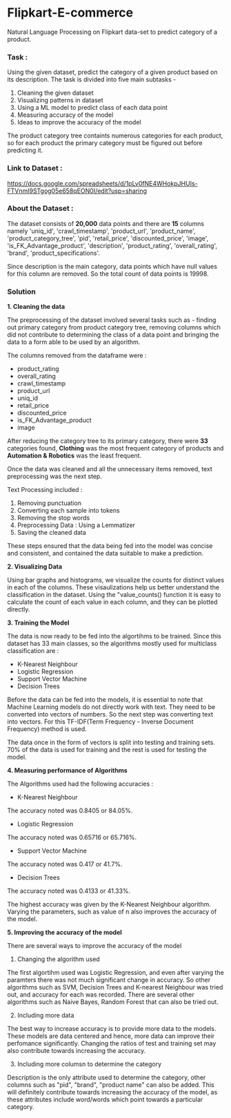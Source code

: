 # Flipkart-E-commerce
Natural Language Processing on Flipkart data-set to predict category of a product.

### Task :
Using the given dataset, predict the category of a given product based on its description. The task is divided into five main subtasks - 
1. Cleaning the given dataset
2. Visualizing patterns in dataset
3. Using a ML model to predict class of each data point
4. Measuring accuracy of the model
5. Ideas to improve the accuracy of the model

The product category tree containts numerous categories for each product, so for each product the primary category must be figured out before predicting it.

### Link to Dataset :

https://docs.google.com/spreadsheets/d/1pLv0fNE4WHokpJHUIs-FTVnmI9STgog05e658qEON0I/edit?usp=sharing

### About the Dataset :
The dataset consists of **20,000** data points and there are **15** columns namely 'uniq_id', 'crawl_timestamp', 'product_url', 'product_name', 'product_category_tree', 'pid', 'retail_price', 'discounted_price', 'image', 'is_FK_Advantage_product', 'description', 'product_rating', 'overall_rating', 'brand', 'product_specifications'.

Since description is the main category, data points which have null values for this column are removed. So the total count of data points is 19998.

### Solution

**1. Cleaning the data**

The preprocessing of the dataset involved several tasks such as - finding out primary category from product category tree, removing columns which did not contribute to determining  the class of a data point and bringing the data to a form able to be used by an algorithm. 

The columns removed from the dataframe were :
- product_rating
- overall_rating 
- crawl_timestamp
- product_url
- uniq_id
- retail_price
- discounted_price
- is_FK_Advantage_product
- image

After reducing the category tree to its primary category, there were **33** categories found, **Clothing** was the most frequent category of products and **Automation & Robotics** was the least frequent. 

Once the data was cleaned and all the unnecessary items removed, text preprocessing was the next step.

Text Processing included :
1. Removing punctuation
2. Converting each sample into tokens
3. Removing the stop words
4. Preprocessing Data : Using a Lemmatizer
5. Saving the cleaned data

These steps ensured that the data being fed into the model was concise and consistent, and contained the data suitable to make a prediction. 

**2. Visualizing Data**

Using bar graphs and histograms, we visualize the counts for distinct values in each of the columns. These visaulizations help us better understand the classification in the dataset. Using the "value_counts() function it is easy to calculate the count of each value in each column, and they can be plotted directly.

**3. Training the Model**

The data is now ready to be fed into the algortihms to be trained. Since this dataset has 33 main classes, so the algorithms mostly used for multiclass classification are :
- K-Nearest Neighbour
- Logistic Regression
- Support Vector Machine
- Decision Trees

Before the data can be fed into the models, it is essential to note that Machine Learning models do not directly work with text. They need to be converted into vectors of numbers. So the next step was converting text into vectors. For this TF-IDF(Term Frequency - Inverse Document Frequency) method is used.

The data once in the form of vectors is split into testing and training sets. 70% of the data is used for training and the rest is used for testing the model.

**4. Measuring performance of Algorithms**

The Algorithms used had the following accuracies :

- K-Nearest Neighbour

The accuracy noted was 0.8405 or 84.05%.

- Logistic Regression

The accuracy noted was 0.65716 or 65.716%.

- Support Vector Machine

The accuracy noted was 0.417 or 41.7%.

- Decision Trees

The accuracy noted was 0.4133 or 41.33%.

The highest accuracy was given by the K-Nearest Neighbour algorithm. Varying the parameters, such as value of n also improves the accuracy of the model.

**5. Improving the accuracy of the model**

There are several ways to improve the accuracy of the model
1. Changing the algorithm used

The first algortihm used was Logistic Regression, and even after varying the paramters there was not much significant change in accuracy. So other algorithms such as SVM, Decision Trees and K-nearest Neighbour was tried out, and accuracy for each was recorded. There are several other algorithms such as Naive Bayes, Random Forest that can also be tried out.

2. Including more data

The best way to increase accuracy is to provide more data to the models. These models are data centered and hence, more data can improve their perfomance significantly. Changing the ratios of test and training set may also contribute towards increasing the accuracy.

3. Including more columsn to determine the category

Description is the only attribute used to determine the category, other columns such as "pid", "brand", "product name" can also be added. This will definitely contribute towards increasing the accuracy of the model, as these attributes include word/words which point towards a particular category. 



